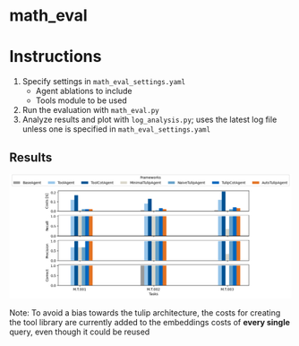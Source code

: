 # math_eval

# Instructions
1. Specify settings in `math_eval_settings.yaml`
   * Agent ablations to include
   * Tools module to be used
2. Run the evaluation with `math_eval.py`
3. Analyze results and plot with `log_analysis.py`; uses the latest log file unless one is specified in `math_eval_settings.yaml`

## Results
![math eval plot](math.eval.png)

Note: To avoid a bias towards the tulip architecture, the costs for creating the tool library
are currently added to the embeddings costs of **every single** query, even though it could be reused
